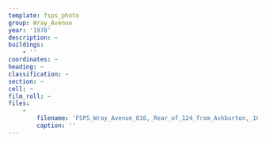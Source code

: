 ```yaml
---
template: fsps_photo
group: Wray_Avenue
year: '1978'
description: ~
buildings:
    - ''
coordinates: ~
heading: ~
classification: ~
section: ~
cell: ~
film_roll: ~
files:
    -
        filename: 'FSPS_Wray_Avenue_016,_Rear_of_124_from_Ashburton,_10-2-A,_1978.png'
        caption: ''
---
```

